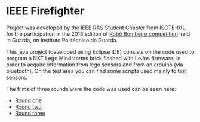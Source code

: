 # IEEE Firefighter

Project was developed by the IEEE RAS Student Chapter from ISCTE-IUL, for the participation in the 2013 edition 
of [Robô Bombeiro competition](http://ubik2.ipg.pt/robobombeiro/) held in Guarda, on Instituto Politécnico da Guarda.

This java project (developed using Eclipse IDE) consists on the code used to program a NXT Lego Mindstorms brick 
flashed with LeJos firmware, in order to acquire information from lego sensors and from an arduino (via bluetooth).
On the test area you can find some scripts used mainly to test sensors.

The films of three rounds were the code was used can be seen here:
- [Round one](https://plus.google.com/photos/+MiguelDuarte42/albums/5897903581365221393/5897920194350411266?authkey=CIqlwJiw_JS1qwE&pid=5897920194350411266&oid=104101243276508464791)
- [Round two](https://plus.google.com/photos/+MiguelDuarte42/albums/5897903581365221393/5897920196249018786?authkey=CIqlwJiw_JS1qwE&pid=5897920196249018786&oid=104101243276508464791)
- [Round three](https://plus.google.com/photos/+MiguelDuarte42/albums/5897903581365221393/5897925647465429538?authkey=CIqlwJiw_JS1qwE&pid=5897925647465429538&oid=104101243276508464791)
